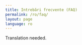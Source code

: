 ```yaml
---
title: Intrebări frecvente (FAQ)
permalink: /ro/faq/
layout: page
language: ro
---
```


Translation needed.
